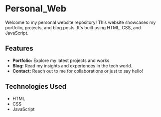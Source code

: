 # Personal_Web

Welcome to my personal website repository! This website showcases my portfolio, projects, and blog posts. It's built using HTML, CSS, and JavaScript.

## Features

- **Portfolio:** Explore my latest projects and works.
- **Blog:** Read my insights and experiences in the tech world.
- **Contact:** Reach out to me for collaborations or just to say hello!

## Technologies Used

- HTML
- CSS
- JavaScript
